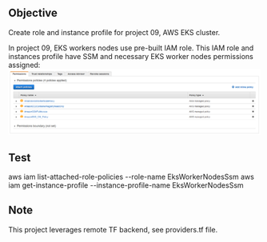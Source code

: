 ## Objective

Create role and instance profile for project 09, AWS EKS cluster. 

In project 09, EKS workers nodes use pre-built IAM role. This IAM role and instances profile have SSM and necessary EKS worker nodes permissions assigned:
![alt text](https://github.com/stephaneclavel/terraform/blob/master/aws/09_eks/iam-role.png?raw=true)

## Test

aws iam list-attached-role-policies --role-name EksWorkerNodesSsm
aws iam get-instance-profile --instance-profile-name EksWorkerNodesSsm

## Note

This project leverages remote TF backend, see providers.tf file. 
